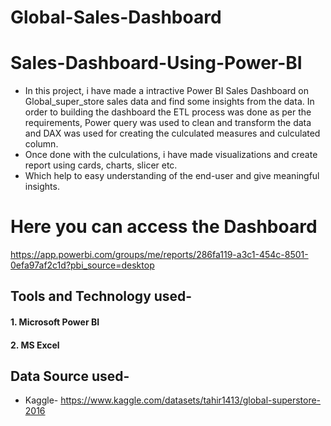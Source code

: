 # Global-Sales-Dashboard 
# Sales-Dashboard-Using-Power-BI

* In this project, i have made a intractive Power BI Sales Dashboard on Global_super_store sales data and find some insights from the data. In order to building the dashboard the ETL process was done as per the requirements, Power query was used to clean and transform the data and DAX was used for creating the culculated measures and culculated column.
* Once done with the culculations, i have made visualizations and create report using cards, charts, slicer etc.
* Which help to easy understanding of the end-user and give meaningful insights.

# Here you can access the Dashboard
https://app.powerbi.com/groups/me/reports/286fa119-a3c1-454c-8501-0efa97af2c1d?pbi_source=desktop


## Tools and Technology used-
#### 1. Microsoft Power BI
#### 2. MS Excel


## Data Source used- 
* Kaggle- https://www.kaggle.com/datasets/tahir1413/global-superstore-2016
